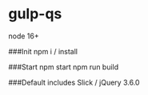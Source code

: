 # gulp-qs

node 16+

###Init
npm i / install

###Start
npm start
npm run build

###Default includes
Slick / jQuery 3.6.0
